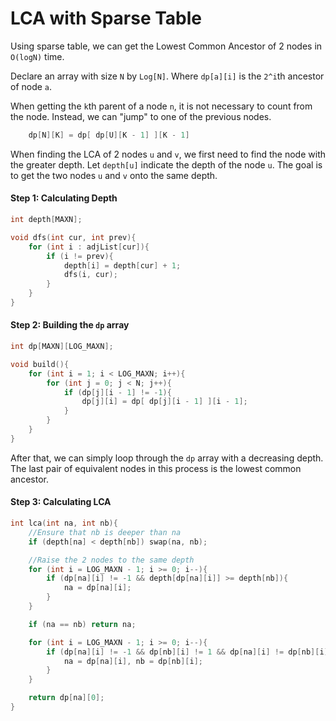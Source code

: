 LCA with Sparse Table
======

Using sparse table, we can get the Lowest Common Ancestor of 2 nodes in `O(logN)` time. 

Declare an array with size `N` by `Log[N]`. Where `dp[a][i]` is the `2^i`th ancestor of node `a`.

When getting the `k`th parent of a node `n`, it is not necessary to count from the node. Instead, we can "jump" to one of the previous nodes. 

```cpp
	dp[N][K] = dp[ dp[U][K - 1] ][K - 1]
```

When finding the LCA of 2 nodes `u` and `v`, we first need to find the node with the greater depth. Let `depth[u]` indicate the depth of the node `u`. The goal is to get the two nodes `u` and `v` onto the same depth.

#### Step 1: Calculating Depth
```cpp
int depth[MAXN];

void dfs(int cur, int prev){
	for (int i : adjList[cur]){
		if (i != prev){
			depth[i] = depth[cur] + 1;
			dfs(i, cur);
		}
	}
}
```

#### Step 2: Building the `dp` array
```cpp
int dp[MAXN][LOG_MAXN];

void build(){
	for (int i = 1; i < LOG_MAXN; i++){
		for (int j = 0; j < N; j++){
			if (dp[j][i - 1] != -1){
				dp[j][i] = dp[ dp[j][i - 1] ][i - 1];
			}
		}
	}
}
```

After that, we can simply loop through the `dp` array with a decreasing depth. The last pair of equivalent nodes in this process is the lowest common ancestor. 

#### Step 3: Calculating LCA

```cpp
int lca(int na, int nb){
	//Ensure that nb is deeper than na
	if (depth[na] < depth[nb]) swap(na, nb);

	//Raise the 2 nodes to the same depth
	for (int i = LOG_MAXN - 1; i >= 0; i--){
		if (dp[na][i] != -1 && depth[dp[na][i]] >= depth[nb]){
			na = dp[na][i];
		}
	}

	if (na == nb) return na;

	for (int i = LOG_MAXN - 1; i >= 0; i--){
		if (dp[na][i] != -1 && dp[nb][i] != 1 && dp[na][i] != dp[nb][i]){
			na = dp[na][i], nb = dp[nb][i];
		}
	}

	return dp[na][0];
}
```


